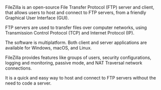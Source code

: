 FileZilla is an open-source File Transfer Protocol (FTP) server and client, that allows users to host and connect to FTP servers, from a friendly Graphical User Interface (GUI).

FTP servers are used to transfer files over computer networks, using Transmission Control Protocol (TCP) and Internet Protocol (IP).

The software is multiplatform. Both client and server applications are available for Windows, macOS, and Linux.

FileZilla provides features like groups of users, security configurations, logging and monitoring, passive mode, and NAT Traversal network connections.

It is a quick and easy way to host and connect to FTP servers without the need to code a server.
